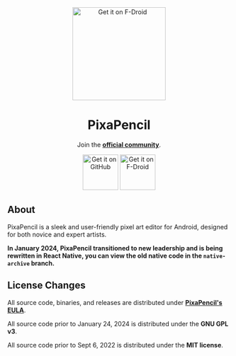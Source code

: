 <div align="center">
<img src="https://user-images.githubusercontent.com/50536495/170400421-0c3a1711-4484-42b1-995b-ee0095c3c7cb.png" width = "210" height = "210" alt="Get it on F-Droid"/>
  <h1>PixaPencil</h1>

Join the [**official community**](https://discord.gg/rKSpNxDp).

[<img src="https://github.com/machiav3lli/oandbackupx/blob/034b226cea5c1b30eb4f6a6f313e4dadcbb0ece4/badge_github.png" alt="Get it on GitHub" height="80">](https://github.com/therealbluepandabear/PixaPencil/releases/latest)
[<img src="https://fdroid.gitlab.io/artwork/badge/get-it-on.png" alt="Get it on F-Droid" height="80">](https://f-droid.org/en/packages/com.therealbluepandabear.pixapencil/)
</div>

## About

PixaPencil is a sleek and user-friendly pixel art editor for Android, designed for both novice and expert artists. 

**In January 2024, PixaPencil transitioned to new leadership and is being rewritten in React Native, you can view the old native code in the `native-archive` branch.**

## License Changes

All source code,  binaries, and releases are distributed under [**PixaPencil's EULA**](https://github.com/tomdoeslinux/PixaPencil/blob/main/EULA.txt). 

All source code prior to January 24, 2024 is distributed under the **GNU GPL v3**.

All source code prior to Sept 6, 2022 is distributed under the **MIT license**.
